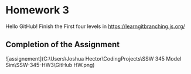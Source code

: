
# Homework 3
Hello GitHub!
Finish the First four levels in https://learngitbranching.js.org/ 

## Completion of the Assignment
![assignement](C:\Users\Joshua Hector\CodingProjects\SSW 345 Model Sim\SSW-345-HW3\GitHub HW.png)

